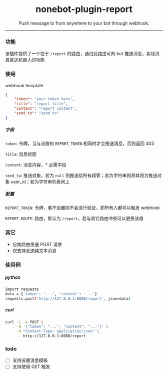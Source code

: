 <div align="center">

# nonebot-plugin-report

Push message to from anywhere to your bot through webhook.

</div>

----

### 功能

该插件提供了一个位于 `/report` 的路由，通过此路由可向 bot 推送消息，实现消息推送机器人的功能

### 使用

webhook template
```json
{
    "token": "your token here",
    "title": "report title",
    "content": "report content",
    "send_to": "send to"
}
```

##### 字段

`token`: 令牌，当与设置的 `REPORT_TOKEN` 相同时才会推送消息，否则返回 403

`title`: 消息标题

`content`: 消息内容，* 必需字段

`send_to`: 推送对象。若为 `null` 则推送给所有超管；若为字符串则将其视为推送对象 user_id；若为字符串列表同上

##### 配置

`REPORT_TOKEN`: 令牌，若不设置则不会进行验证，即所有人都可以触发 webhook

`REPORT_ROUTE`: 路由，默认为 `/report`，若与其它路由冲突可以更换该值

### 其它

- 应向路由发送 POST 请求
- 仅支持发送纯文本消息

### 使用例

##### python

```bash
import requests
data = {'token': '...', 'content': '...'}
requests.post('http://127.0.0.1:8080/report', json=data)
```

##### curl

```bash
curl -L -X POST \
     -d '{"token": "...", "content": "..."}' \
     -H "Content-Type: application/json" \
     -- http://127.0.0.1:8080/report
```

### todo

- [ ] 支持设置消息模板
- [ ] 支持使用 GET 触发
